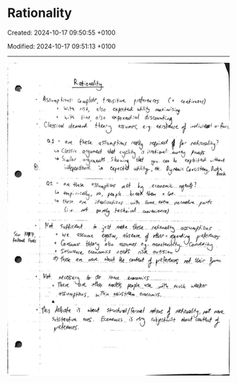 # Rationality

Created: 2024-10-17 09:50:55 +0100

Modified: 2024-10-17 09:51:13 +0100

---

![](../media/Philosophy-of-Rationality-image1.jpeg)



